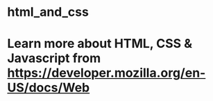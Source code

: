 # html_and_css

# Learn more about HTML, CSS & Javascript from https://developer.mozilla.org/en-US/docs/Web
